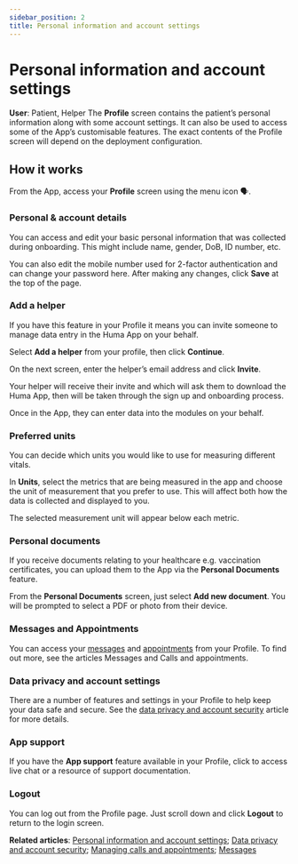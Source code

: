 ```yaml
---
sidebar_position: 2
title: Personal information and account settings
---
```

# Personal information and account settings
**User**: Patient, Helper
The **Profile** screen contains the patient’s personal information along with some account settings. It can also be used to access some of the App’s customisable features. The exact contents of the Profile screen will depend on the deployment configuration.
## How it works​
From the App, access your **Profile** screen using the menu icon 🗣. 

### Personal & account details​

You can access and edit your basic personal information that was collected during onboarding. This might include name, gender, DoB, ID number, etc. 

You can also edit the mobile number used for 2-factor authentication and can change your password here. After making any changes, click **Save** at the top of the page.

### Add a helper

If you have this feature in your Profile it means you can invite someone to manage data entry in the Huma App on your behalf. 

Select **Add a helper** from your profile, then click **Continue**.

On the next screen, enter the helper’s email address and click **Invite**.

Your helper will receive their invite and which will ask them to download the Huma App, then will be taken through the sign up and onboarding process. 

Once in the App, they can enter data into the modules on your behalf.

### Preferred units​
You can decide which units you would like to use for measuring different vitals. 

In **Units**, select the metrics that are being measured in the app and choose the unit of measurement that you prefer to use. This will affect both how the data is collected and displayed to you. 

The selected measurement unit will appear below each metric.

### Personal documents​

If you receive documents relating to your healthcare e.g. vaccination certificates, you can upload them to the App via the **Personal Documents** feature.

From the **Personal Documents** screen, just select **Add new document**. You will be prompted to select a PDF or photo from their device.

### Messages and Appointments
You can access your [messages](../features/messages.md) and [appointments](../features/calls-and-appointments.md) from your Profile. To find out more, see the articles Messages and Calls and appointments.

### Data privacy and account settings
There are a number of features and settings in your Profile to help keep your data safe and secure. See the [data privacy and account security](../features/data-privacy-and-security.md) article for more details.

### App support​
If you have the **App support** feature available in your Profile, click to access live chat or a resource of support documentation.

### Logout
You can log out from the Profile page. Just scroll down and click **Logout** to return to the login screen.

**Related articles**: [Personal information and account settings](./personal-information-account-settings.md); [Data privacy and account security](../features/data-privacy-and-security.md); [Managing calls and appointments](../features/calls-and-appointments.md); [Messages](../features/messages.md)
